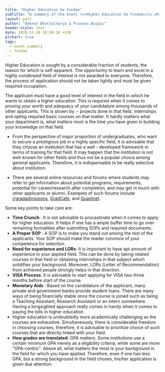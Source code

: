 ```yaml
---
title: "Higher Education ke Fundae"
subtitle: "A summary of the event <i>Higher Education ke Fundae</i> which was organized on Dec 06"
layout: post
author: "Anknon Bhattacharya & Prasoon Bajpai"
header-style: text
date: 2020-12-26 18:50:18 +530
plchart: true
tags:
  - event-summary
  - fundae
---
```


Higher Education is sought by a considerable fraction of students, the reason for which is self-apparent. The opportunity to learn and excel in a highly condensed field of interest is not awarded to everyone. Therefore, the process of application should not be taken lightly and must be given required occupation.

The applicant must have a good level of interest in the field in which he wants to obtain a higher education. This is required when it comes to proving your worth and adequacy of your candidature among thousands of other applicants. This is shown by :- projects done in that field, internships and opting required basic courses on that matter. It hardly matters what your department is, what matters most is the time you have given in building your knowledge on that field.

- From the perspective of major proportion of undergraduates, who want to secure a prestigious job in a highly specific field, it is advisable that they choose an institution that has a well - developed framework in terms of training for that field. It may happen that the institution is not well-known for other fields and thus not be a popular choice among general applicants. Therefore, it is indispensable to be really selective about institution.

- There are several online resources and forums where students may refer to get information about potential programs, requirements, potential for career/research after completion, and may get in touch with other applicants or alumni. Examples of such forums include [r/gradadmissions](reddit.com/r/gradadmissions), [GradCafe](thegradcafe.com), and [Quantnet](quantnet.com).

Some key points to take care are:

- **Time Crunch** : It is not advisable to procastinate when it comes to apply for higher education. It helps if one has a ample buffer time to go over remaining formalities after submitting SOPs and required documents.
- **A Proper SOP** : A SOP is to make you stand out among the rest of the applicants. Your SOP should make the reader convince of your competence for selection.
- **Need for experience and LORs**: It is important to have apt amount of experience in your applied field. This can be done by taking related courses in that field or obtaining internships in that subject which solidifies your background. Moreover, LORs (Letter of Recommendation) from achieved people strongly helps in that direction.
- **VISA Process**: It is advisable to start applying for VISA two-three months before start of the course.
- **Monetary Aids** : Based on the candidature of the applicant, many private and government banks provide student loans. There are many ways of being financially stable once the course is joined such as being a Teaching Assistant, Research Assistant or an intern somewhere. Having a longsighted approach really comes in handy when it comes to paying the bills in higher education.
- Higher education is undoubtedly more academically challenging as the courses are exhaustive. Simultaneously, there is considerable freedom in choosing courses, therefore, it is advisable to prioritize choice of such courses that are directly linked with your field.
- **How grades are translated**: GPA matters. Some institutions use a certain minimum GPA merely as a eligibility criteria, while some are more "GPA-centric". Above all, what matters the most is your background in the field for which you have applied. Therefore, even if one has less GPA, but a strong background in the field chosen, his/her application is given due attention.
  
  
